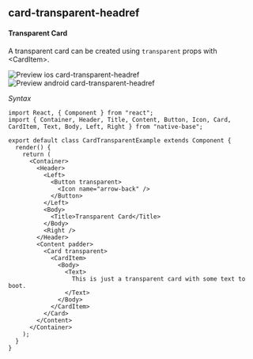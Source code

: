 
## card-transparent-headref
#### Transparent Card

A transparent card can be created using `transparent` props with &lt;CardItem>.

![Preview ios card-transparent-headref](https://github.com/GeekyAnts/NativeBase-KitchenSink/raw/v2.4.7/screenshots/ios/card-transparent.png)
![Preview android card-transparent-headref](https://github.com/GeekyAnts/NativeBase-KitchenSink/raw/v2.4.7/screenshots/android/card-transparent.png)

*Syntax*

```
import React, { Component } from "react";
import { Container, Header, Title, Content, Button, Icon, Card, CardItem, Text, Body, Left, Right } from "native-base";

export default class CardTransparentExample extends Component {
  render() {
    return (
      <Container>
        <Header>
          <Left>
            <Button transparent>
              <Icon name="arrow-back" />
            </Button>
          </Left>
          <Body>
            <Title>Transparent Card</Title>
          </Body>
          <Right />
        </Header>
        <Content padder>
          <Card transparent>
            <CardItem>
              <Body>
                <Text>
                  This is just a transparent card with some text to boot.
                </Text>
              </Body>
            </CardItem>
          </Card>
        </Content>
      </Container>
    );
  }
}
```
